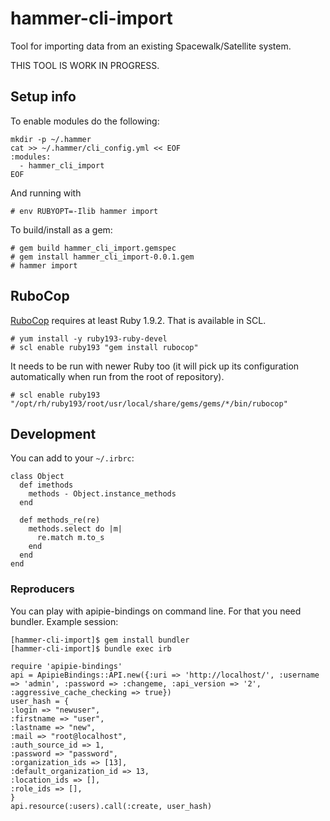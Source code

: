# hammer-cli-import

Tool for importing data from an existing Spacewalk/Satellite system.

THIS TOOL IS WORK IN PROGRESS.

## Setup info

To enable modules do the following:

    mkdir -p ~/.hammer
    cat >> ~/.hammer/cli_config.yml << EOF
    :modules:
      - hammer_cli_import
    EOF

And running with

    # env RUBYOPT=-Ilib hammer import

To build/install as a gem:

    # gem build hammer_cli_import.gemspec
    # gem install hammer_cli_import-0.0.1.gem
    # hammer import

## RuboCop

[RuboCop][rubocop] requires at least Ruby 1.9.2. That is available in SCL.

    # yum install -y ruby193-ruby-devel
    # scl enable ruby193 "gem install rubocop"

It needs to be run with newer Ruby too (it will pick up its configuration
automatically when run from the root of repository).

    # scl enable ruby193 "/opt/rh/ruby193/root/usr/local/share/gems/gems/*/bin/rubocop"

## Development

You can add to your `~/.irbrc`:

    class Object
      def imethods
        methods - Object.instance_methods
      end

      def methods_re(re)
        methods.select do |m|
          re.match m.to_s
        end
      end
    end

### Reproducers

You can play with apipie-bindings on command line. For that you need bundler. Example session:

    [hammer-cli-import]$ gem install bundler
    [hammer-cli-import]$ bundle exec irb

    require 'apipie-bindings'
    api = ApipieBindings::API.new({:uri => 'http://localhost/', :username => 'admin', :password => :changeme, :api_version => '2', :aggressive_cache_checking => true})
    user_hash = {
    :login => "newuser",
    :firstname => "user",
    :lastname => "new",
    :mail => "root@localhost",
    :auth_source_id => 1,
    :password => "password",
    :organization_ids => [13],
    :default_organization_id => 13,
    :location_ids => [],
    :role_ids => [],
    }
    api.resource(:users).call(:create, user_hash)


[rubocop]: http://batsov.com/rubocop/ "Ruby code analyzer"
